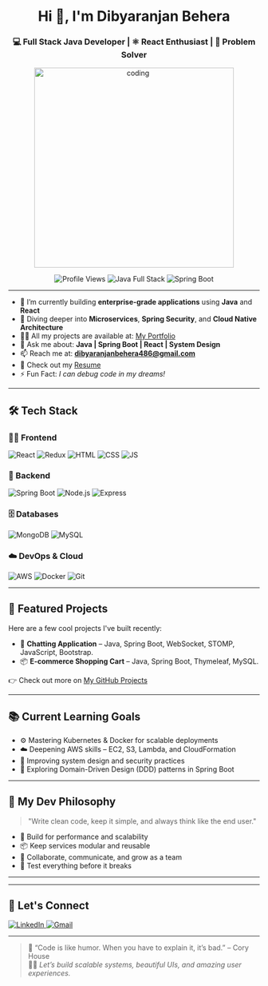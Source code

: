 <h1 align="center">Hi 👋, I'm Dibyaranjan Behera</h1>
<h3 align="center">💻 Full Stack Java Developer | ⚛️ React Enthusiast | 🧠 Problem Solver</h3>

<p align="center">
  <img src="https://raw.githubusercontent.com/rahuldkjain/github-profile-readme-generator/master/src/images/code.gif" alt="coding" width="400"/>
</p>

<p align="center">
  <img src="https://komarev.com/ghpvc/?username=chinu99380955899&label=Profile%20views&color=0e75b6&style=flat" alt="Profile Views" />
  <img src="https://img.shields.io/badge/Java-Full%20Stack-blue" alt="Java Full Stack" />
  <img src="https://img.shields.io/badge/Spring-Boot-green" alt="Spring Boot" />
</p>

---

- 🔭 I’m currently building **enterprise-grade applications** using **Java** and **React**
- 🌱 Diving deeper into **Microservices**, **Spring Security**, and **Cloud Native Architecture**
- 👨‍💻 All my projects are available at: [My Portfolio](https://github.com/Dibyaranjan-Behera)
- 💬 Ask me about: **Java | Spring Boot | React | System Design**
- 📫 Reach me at: **dibyaranjanbehera486@gmail.com**
- 📄 Check out my [Resume](your-resume-link)
- ⚡ Fun Fact: *I can debug code in my dreams!*

---

## 🛠️ Tech Stack

### 👨‍🎨 Frontend
<p>
  <img src="https://img.shields.io/badge/React-20232A?style=for-the-badge&logo=react&logoColor=61DAFB" alt="React" />
  <img src="https://img.shields.io/badge/Redux-593D88?style=for-the-badge&logo=redux&logoColor=white" alt="Redux" />
  <img src="https://img.shields.io/badge/HTML5-E34F26?style=for-the-badge&logo=html5&logoColor=white" alt="HTML" />
  <img src="https://img.shields.io/badge/CSS3-1572B6?style=for-the-badge&logo=css3&logoColor=white" alt="CSS" />
  <img src="https://img.shields.io/badge/JavaScript-F7DF1E?style=for-the-badge&logo=javascript&logoColor=black" alt="JS" />
</p>

### 🧰 Backend
<p>
  <img src="https://img.shields.io/badge/Spring_Boot-F2F4F9?style=for-the-badge&logo=spring-boot" alt="Spring Boot" />
  <img src="https://img.shields.io/badge/Node.js-339933?style=for-the-badge&logo=nodedotjs&logoColor=white" alt="Node.js" />
  <img src="https://img.shields.io/badge/Express.js-000000?style=for-the-badge&logo=express&logoColor=white" alt="Express" />
</p>

### 🗄️ Databases
<p>
  <img src="https://img.shields.io/badge/MongoDB-4EA94B?style=for-the-badge&logo=mongodb&logoColor=white" alt="MongoDB" />
  <img src="https://img.shields.io/badge/MySQL-005C84?style=for-the-badge&logo=mysql&logoColor=white" alt="MySQL" />
</p>

### ☁️ DevOps & Cloud
<p>
  <img src="https://img.shields.io/badge/Amazon_AWS-FF9900?style=for-the-badge&logo=amazonaws&logoColor=white" alt="AWS" />
  <img src="https://img.shields.io/badge/Docker-2CA5E0?style=for-the-badge&logo=docker&logoColor=white" alt="Docker" />
  <img src="https://img.shields.io/badge/GIT-E44C30?style=for-the-badge&logo=git&logoColor=white" alt="Git" />
</p>

---

## 🚀 Featured Projects

Here are a few cool projects I've built recently:

- 🎯 **Chatting Application** –  Java, Spring Boot, WebSocket, STOMP, JavaScript, Bootstrap.
- 📦 **E-commerce Shopping Cart** –  Java, Spring Boot, Thymeleaf, MySQL.

👉 Check out more on [My GitHub Projects](https://github.com/Dibyaranjan-Behera?tab=repositories)

---

## 📚 Current Learning Goals

- ⚙️ Mastering Kubernetes & Docker for scalable deployments
- ☁️ Deepening AWS skills – EC2, S3, Lambda, and CloudFormation
- 🔐 Improving system design and security practices
- 🧩 Exploring Domain-Driven Design (DDD) patterns in Spring Boot

---

## 🧠 My Dev Philosophy

> "Write clean code, keep it simple, and always think like the end user."

- 🚀 Build for performance and scalability
- 📦 Keep services modular and reusable
- 💬 Collaborate, communicate, and grow as a team
- 🧪 Test everything before it breaks

---



---

## 🤝 Let's Connect

<p align="left">
  <a href="https://www.linkedin.com/in/dibyaranjan-behera-22193b294" target="_blank">
    <img src="https://img.shields.io/badge/LinkedIn-0077B5?style=for-the-badge&logo=linkedin&logoColor=white" alt="LinkedIn" />
  </a>
  
  <a href="mailto:dibyaranjanbehera486@gmail.com" target="_blank">
    <img src="https://img.shields.io/badge/Gmail-D14836?style=for-the-badge&logo=gmail&logoColor=white" alt="Gmail" />
  </a>
</p>

---

> 🚀 “Code is like humor. When you have to explain it, it’s bad.” – Cory House  
> 👨‍💻 *Let’s build scalable systems, beautiful UIs, and amazing user experiences.*


